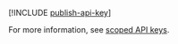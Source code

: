 [!INCLUDE [publish-api-key](publish-api-key.md)]

For more information, see [scoped API keys](../../nuget-org/scoped-api-keys.md).

